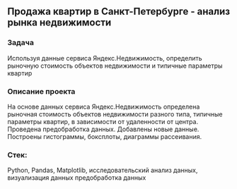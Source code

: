 ## Продажа квартир в Санкт-Петербурге - анализ рынка недвижимости
### Задача
Используя данные сервиса Яндекс.Недвижимость, определить рыночную стоимость объектов недвижимости и типичные параметры квартир
### Описание проекта
На основе данных сервиса Яндекс.Недвижимость определена рыночная стоимость
объектов недвижимости разного типа, типичные параметры квартир, в зависимости от
удаленности от центра. Проведена предобработка данных. Добавлены новые данные.
Построены гистограммы, боксплоты, диаграммы рассеивания.
### Стек:
Python, Pandas, Matplotlib, исследовательский анализ данных, визуализация данных предобработка данных
